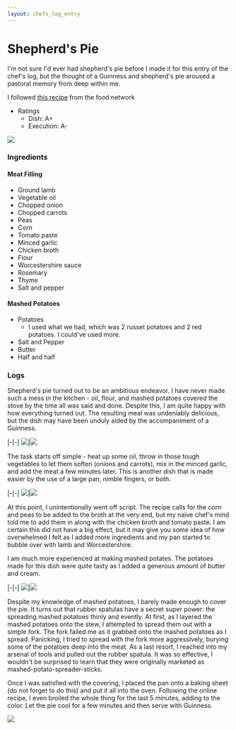 ```yaml
---
layout: chefs_log_entry 
---
```

# Shepherd's Pie

I'm not sure I'd ever had shepherd's pie before I made it for this entry of the chef's log, but the thought of a Guinness and shepherd's pie aroused a pastoral memory from deep within me.

I followed [this recipe](https://www.foodnetwork.com/recipes/alton-brown/shepherds-pie-recipe2-1942900) from the food network

- Ratings
  - Dish: A+
  - Execution: A-

![](../../assets/sp_baked.jpg)

### Ingredients

#### Meat Filling

- Ground lamb
- Vegetable oil
- Chopped onion
- Chopped carrots
- Peas
- Corn
- Tomato paste
- Minced garlic
- Chicken broth
- Flour
- Worcestershire sauce
- Rosemary
- Thyme
- Salt and pepper

#### Mashed Potatoes

- Potatoes
  - I used what we had, which was 2 russet potatoes and 2 red potatoes. I could've used more.
- Salt and Pepper
- Butter
- Half and half

### Logs

Shepherd's pie turned out to be an ambitious endeavor. I have never made such a mess in the kitchen - oil, flour, and mashed potatoes covered the stove by the time all was said and done. Despite this, I am quite happy with how everything turned out. The resulting meal was undeniably delicious, but the dish may have been unduly aided by the accompaniment of a Guinness.

|-|-|
![](../../assets/sp_onions_and_carrots.jpg)|![](../../assets/sp_ground_lamb.jpg)

The task starts off simple - heat up some oil, throw in those tough vegetables to let them soften (onions and carrots), mix in the minced garlic, and add the meat a few minutes later. This is another dish that is made easier by the use of a large pan, nimble fingers, or both.

|-|-|
![](../../assets/sp_peas_carrots.jpg)|![](../../assets/sp_potatoes.jpg)

At this point, I unintentionally went off script. The recipe calls for the corn and peas to be added to the broth at the very end, but my naive chef's mind told me to add them in along with the chicken broth and tomato paste. I am certain this did not have a big effect, but it may give you some idea of how overwhelmed I felt as I added more ingredients and my pan started to bubble over with lamb and Worcestershire.

I am much more experienced at making mashed potates. The potatoes made for this dish were quite tasty as I added a generous amount of butter and cream.

|-|-|
![](../../assets/sp_pre_bake.jpg)|![](../../assets/sp_oven.jpg)

Despite my knowledge of mashed potatoes, I barely made enough to cover the pie. It turns out that rubber spatulas have a secret super power: the spreading mashed potatoes thinly and evently. At first, as I layered the mashed potatoes onto the stew, I attempted to spread them out with a simple fork. The fork failed me as it grabbed onto the mashed potatoes as I spread. Panicking, I tried to spread with the fork more aggressively, burying some of the potatoes deep into the meat. As a last resort, I reached into my arsenal of tools and pulled out the rubber spatula. It was so effective, I wouldn't be surprised to learn that they were originally marketed as mashed-potato-spreader-sticks.

Once I was satisfied with the covering, I placed the pan onto a baking sheet (do not forget to do this) and put it all into the oven. Following the online recipe, I even broiled the whole thing for the last 5 minutes, adding to the color. Let the pie cool for a few minutes and then serve with Guinness.

![](../../assets/sp_guinness.jpg)
